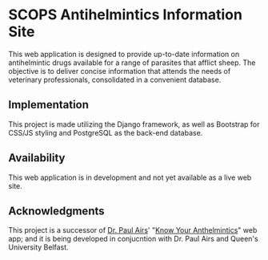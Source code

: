 # SCOPS Antihelmintics Information Site

This web application is designed to provide up-to-date information on antihelmintic drugs available for a range of parasites that afflict sheep. The objective is to deliver concise information that attends the needs of veterinary professionals, consolidated in a convenient database.

## Implementation

This project is made utilizing the Django framework, as well as Bootstrap for CSS/JS styling and PostgreSQL as the back-end database.

## Availability

This web application is in development and not yet available as a live web site.

## Acknowledgments

This project is a successor of [Dr. Paul Airs](https://github.com/PaulAirs)' "[Know Your Anthelmintics](https://github.com/PaulAirs/SCOPS_Know_Your_Anthelmintics)" web app; and it is being developed in conjucntion with Dr. Paul Airs and Queen's University Belfast.
